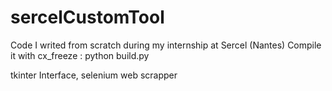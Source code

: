 # sercelCustomTool

Code I writed from scratch during my internship at Sercel (Nantes)
Compile it with cx_freeze : python build.py

tkinter Interface, selenium web scrapper
